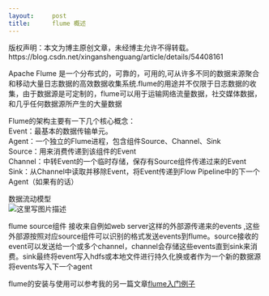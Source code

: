 ```yaml
---
layout:     post
title:      flume 概述
---
```

<div id="article_content" class="article_content clearfix csdn-tracking-statistics" data-pid="blog" data-mod="popu_307" data-dsm="post">
								<div class="article-copyright">
					版权声明：本文为博主原创文章，未经博主允许不得转载。					https://blog.csdn.net/xinganshenguang/article/details/54408161				</div>
								            <div id="content_views" class="markdown_views prism-atom-one-dark">
							<!-- flowchart 箭头图标 勿删 -->
							<svg xmlns="http://www.w3.org/2000/svg" style="display: none;"><path stroke-linecap="round" d="M5,0 0,2.5 5,5z" id="raphael-marker-block" style="-webkit-tap-highlight-color: rgba(0, 0, 0, 0);"></path></svg>
							<p>Apache Flume 是一个分布式的，可靠的，可用的,可从许多不同的数据来源聚合和移动大量日志数据的高效数据收集系统.flume的用途并不仅限于日志数据的收集，由于数据源是可定制的，flume可以用于运输网络流量数据，社交媒体数据，和几乎任何数据源所产生的大量数据</p>

<p>Flume的架构主要有一下几个核心概念： <br>
Event：最基本的数据传输单元。 <br>
Agent：一个独立的Flume进程，包含组件Source、Channel、Sink <br>
Source：用来消费传递到该组件的Event <br>
Channel：中转Event的一个临时存储，保存有Source组件传递过来的Event <br>
Sink：从Channel中读取并移除Event，将Event传递到Flow Pipeline中的下一个Agent（如果有的话）</p>

<p>数据流动模型 <br>
<img src="https://img-blog.csdn.net/20170113140542537?watermark/2/text/aHR0cDovL2Jsb2cuY3Nkbi5uZXQveGluZ2Fuc2hlbmd1YW5n/font/5a6L5L2T/fontsize/400/fill/I0JBQkFCMA==/dissolve/70/gravity/SouthEast" alt="这里写图片描述" title=""></p>

<p>flume source组件 接收来自例如web server这样的外部源传递来的events ,这些外部源按照对应source组件可以识别的格式发送events到flume。source接收的event可以发送给一个或多个channel，channel会存储这些events直到sink来消费。sink最终将event写入hdfs或本地文件进行持久化换或者作为一个新的数据源将events写入下一个agent</p>

<p>flume的安装与使用可以参考我的另一篇文章<a href="http://blog.csdn.net/xinganshenguang/article/details/54379759" rel="nofollow">flume入门例子</a></p>            </div>
						<link href="https://csdnimg.cn/release/phoenix/mdeditor/markdown_views-9e5741c4b9.css" rel="stylesheet">
                </div>